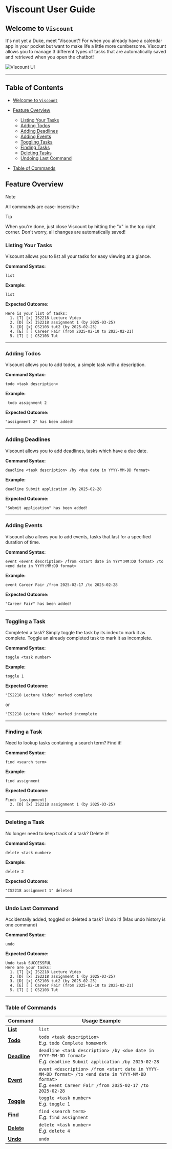 # Viscount User Guide

## Welcome to `Viscount`

It's not yet a Duke, meet 'Viscount'! For when you already have a calendar app in your pocket but want to make life a little more cumbersome. Viscount allows you to manage 3 different types of tasks that are automatically saved and retrieved when you open the chatbot!

<img src="./Ui.png" alt="Viscount UI">

---

## Table of Contents

- [Welcome to `Viscount`](#welcome-to-viscount)
- [Feature Overview](#feature-overview)
  - [Listing Your Tasks](#listing-your-tasks)
  - [Adding Todos](#adding-todos)
  - [Adding Deadlines](#adding-deadlines)
  - [Adding Events](#adding-events)
  - [Toggling Tasks](#toggling-a-task)
  - [Finding Tasks](#finding-a-task)
  - [Deleting Tasks](#deleting-a-task)
  - [Undoing Last Command](#undo-last-command)
      
- [Table of Commands](#table-of-commands)

## Feature Overview
> [!NOTE]  
> All commands are case-insensitive

> [!TIP]
> When you're done, just close Viscount by hitting the "x" in the top right corner. Don't worry, all changes are automatically saved!

### Listing Your Tasks
Viscount allows you to list all your tasks for easy viewing at a glance.

**Command Syntax:**
```
list
```

**Example:**
```
list
```

**Expected Outcome:**
```
Here is your list of tasks: 
  1. [T] [x] IS2218 Lecture Video
  2. [D] [x] IS2218 assignment 1 (by 2025-03-25)
  3. [D] [x] CS2103 tut2 (by 2025-02-25)
  4. [E] [ ] Career Fair (from 2025-02-10 to 2025-02-21)
  5. [T] [ ] CS2103 Tut
```

---

### Adding Todos
Viscount allows you to add todos, a simple task with a description.

**Command Syntax:**
```
todo <task description>
```

**Example:**
```
 todo assignment 2
```

**Expected Outcome:**
```
"assignment 2" has been added!
```

---

### Adding Deadlines
Viscount allows you to add deadlines, tasks which have a due date.

**Command Syntax:**
```
deadline <task description> /by <due date in YYYY-MM-DD format>
```

**Example:**
```
deadline Submit application /by 2025-02-28
```

**Expected Outcome:**
```
"Submit application" has been added!
```

---

### Adding Events
Viscount also allows you to add events, tasks that last for a specified duration of time. 

**Command Syntax:**
```
event <event description> /from <start date in YYYY:MM:DD format> /to <end date in YYYY:MM:DD format>
```

**Example:**
```
event Career Fair /from 2025-02-17 /to 2025-02-28
```

**Expected Outcome:**
```
"Career Fair" has been added!
```

---

### Toggling a Task
Completed a task? Simply toggle the task by its index to mark it as complete. Toggle an already completed task to mark it as incomplete.

**Command Syntax:**
```
toggle <task number>
```

**Example:**
```
toggle 1
```

**Expected Outcome:**
```
"IS2218 Lecture Video" marked complete
```
or
```
"IS2218 Lecture Video" marked incomplete
```
---

### Finding a Task
Need to lookup tasks containing a search term? Find it!

**Command Syntax:**
```
find <search term>
```

**Example:**
```
find assignment
```

**Expected Outcome:**
```
Find: [assignment]
  2. [D] [x] IS2218 assignment 1 (by 2025-03-25)
```

---

### Deleting a Task
No longer need to keep track of a task? Delete it!

**Command Syntax:**
```
delete <task number>
```

**Example:**
```
delete 2
```

**Expected Outcome:**
```
"IS2218 assignment 1" deleted
```

---
### Undo Last Command
Accidentally added, toggled or deleted a task? Undo it! (Max undo history is one command)

**Command Syntax:**
```
undo
```

**Expected Outcome:**
```
Undo task SUCCESSFUL
Here are your tasks:
  1. [T] [x] IS2218 Lecture Video
  2. [D] [x] IS2218 assignment 1 (by 2025-03-25)
  3. [D] [x] CS2103 tut2 (by 2025-02-25)
  4. [E] [ ] Career Fair (from 2025-02-10 to 2025-02-21)
  5. [T] [ ] CS2103 Tut
```

---

### Table of Commands

| Command                           | Usage Example                                                                                                                                                     |
|-----------------------------------|-------------------------------------------------------------------------------------------------------------------------------------------------------------------|
| **[List](#listing-your-tasks)**   | `list`                                                                                                                                                            |
| **[Todo](#adding-todos)**         | `todo <task description>` <br> _E.g._ `todo Complete homework`                                                                                                    |
| **[Deadline](#adding-deadlines)** | `deadline <task description> /by <due date in YYYY-MM-DD format>` <br> _E.g._ `deadline Submit application /by 2025-02-28`                                        |
| **[Event](#adding-events)**       | `event <description> /from <start date in YYYY-MM-DD format> /to <end date in YYYY-MM-DD format>` <br> _E.g._ `event Career Fair /from 2025-02-17 /to 2025-02-28` |
| **[Toggle](#toggling-a-task)**    | `toggle <task number>` <br> _E.g._ `toggle 1`                                                                                                                     |                                                           |
| **[Find](#finding-a-task)**       | `find <search term>` <br> _E.g._ `find assignment`                                                                                                                |
| **[Delete](#deleting-a-task)**    | `delete <task number>` <br> _E.g._ `delete 4`                                                                                                                     |
| **[Undo](#undo-last-command)**    | `undo`                                                                                                                                                            |
